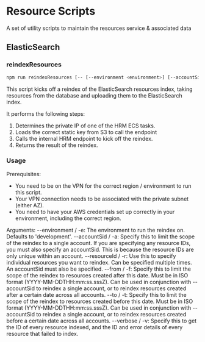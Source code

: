 # Resource Scripts

A set of utility scripts to maintain the resources service & associated data

## ElasticSearch

### reindexResources

````bash
npm run reindexResources [-- [--environment <environment>] [--accountSid <accountSid>] [--to <to>] [--from <from>] [--resourceId <resourceId> ...] [--verbose]]
````

This script kicks off a reindex of the ElasticSearch resources index, taking resources from the database and uploading them to the ElasticSearch index.

It performs the following steps:
1. Determines the private IP of one of the HRM ECS tasks.
2. Loads the correct static key from S3 to call the endpoint
3. Calls the internal HRM endpoint to kick off the reindex.
4. Returns the result of the reindex.


### Usage

Prerequisites:

* You need to be on the VPN for the correct region / environment to run this script.
* Your VPN connection needs to be associated with the private subnet (either AZ).
* You need to have your AWS credentials set up correctly in your environment, including the correct region.

Arguments:
--environment / -e: The environment to run the reindex on. Defaults to 'development'.
--accountSid / -a: Specify this to limit the scope of the reindex to a single account. If you are specifying any resource IDs, you must also specify an accountSid. This is because the resource IDs are only unique within an account.
--resourceId / -r: Use this to specify individual resources you want to reindex. Can be specified multiple times. An accountSid must also be specified.
--from / -f: Specify this to limit the scope of the reindex to resources created after this date. Must be in ISO format (YYYY-MM-DDTHH:mm:ss.sssZ). Can be used in conjunction with --accountSid to reindex a single account, or to reindex resources created after a certain date across all accounts.
--to / -t: Specify this to limit the scope of the reindex to resources created before this date. Must be in ISO format (YYYY-MM-DDTHH:mm:ss.sssZ). Can be used in conjunction with --accountSid to reindex a single account, or to reindex resources created before a certain date across all accounts.
--verbose / -v: Specify this to get the ID of every resource indexed, and the ID and error details of every resource that failed to index.
